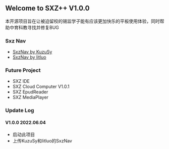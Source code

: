 ## Welcome to SXZ++ V1.0.0

本开源项目旨在让被迫留校的锡监学子能有应该更加快乐的平板使用体验，同时帮助中育科教寻找并修复BUG

### Sxz Nav

- [SxzNav by KuzuSy](/Nav/)
- [SxzNav by litluo](/litluo/)

### Future Project

- SXZ IDE
- SXZ Cloud Computer V1.0.1
- SXZ EpudReader
- SXZ MediaPlayer

### Update Log

#### V1.0.0 2022.06.04

- 启动此项目
- 上传KuzuSy和litluo的SxzNav



